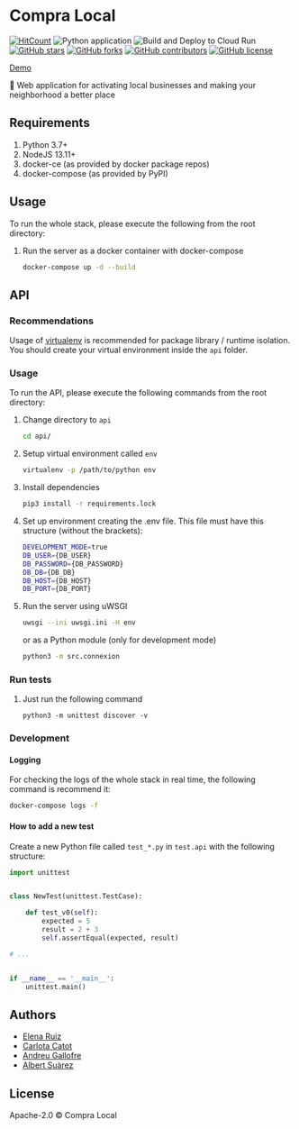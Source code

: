 # Compra Local

[![HitCount](http://hits.dwyl.io/carlotacb/compra-local.svg)](http://hits.dwyl.io/carlotacb/compra-local)
![Python application](https://github.com/carlotacb/compra-local/workflows/Python%20application/badge.svg)
![Build and Deploy to Cloud Run](https://github.com/carlotacb/compra-local/workflows/Build%20and%20Deploy%20to%20Cloud%20Run/badge.svg)
[![GitHub stars](https://img.shields.io/github/stars/carlotacb/compra-local.svg)](https://gitHub.com/carlotacb/compra-local/stargazers/)
[![GitHub forks](https://img.shields.io/github/forks/carlotacb/compra-local.svg)](https://gitHub.com/carlotacb/compra-local/network/)
[![GitHub contributors](https://img.shields.io/github/contributors/carlotacb/compra-local.svg)](https://gitHub.com/carlotacb/compra-local/graphs/contributors/)
[![GitHub license](https://img.shields.io/github/license/carlotacb/compra-local.svg)](https://github.com/carlotacb/compra-local/blob/master/LICENSE)

[Demo](https://compralocal.cat)

🛒 Web application for activating local businesses and making your neighborhood a better place

## Requirements

1. Python 3.7+
2. NodeJS 13.11+
3. docker-ce (as provided by docker package repos)
4. docker-compose (as provided by PyPI)

## Usage

To run the whole stack, please execute the following from the root directory:

1. Run the server as a docker container with docker-compose

    ```bash
    docker-compose up -d --build
    ```

## API

### Recommendations

Usage of [virtualenv](https://realpython.com/blog/python/python-virtual-environments-a-primer/) is recommended for package library / runtime isolation. You should create your virtual environment inside the `api` folder.

### Usage

To run the API, please execute the following commands from the root directory:

1. Change directory to `api`

    ```bash
    cd api/
    ```

2. Setup virtual environment called `env`

    ```bash
    virtualenv -p /path/to/python env
    ```

3. Install dependencies

    ```bash
    pip3 install -r requirements.lock
    ```

4. Set up environment creating the .env file. This file must have this structure (without the brackets):

    ```bash
    DEVELOPMENT_MODE=true
    DB_USER={DB_USER}
    DB_PASSWORD={DB_PASSWORD}
    DB_DB={DB_DB}
    DB_HOST={DB_HOST}
    DB_PORT={DB_PORT}
    ```

5. Run the server using uWSGI

    ```bash
    uwsgi --ini uwsgi.ini -H env
    ```

    or as a Python module (only for development mode)

    ```bash
    python3 -m src.connexion
    ```

### Run tests

1. Just run the following command

   ```
   python3 -m unittest discover -v
   ```

### Development

#### Logging

For checking the logs of the whole stack in real time, the following command is recommend it:

```bash
docker-compose logs -f
```

#### How to add a new test

Create a new Python file called `test_*.py` in `test.api` with the following structure:

```python
import unittest


class NewTest(unittest.TestCase):

    def test_v0(self):
        expected = 5
        result = 2 + 3
        self.assertEqual(expected, result)

# ...


if __name__ == '__main__':
    unittest.main()

```

## Authors

- [Elena Ruiz](https://github.com/elena20ruiz)
- [Carlota Catot](https://github.com/carlotacb)
- [Andreu Gallofre](https://github.com/andreugallofre)
- [Albert Suàrez](https://github.com/AlbertSuarez)

## License

Apache-2.0 © Compra Local
